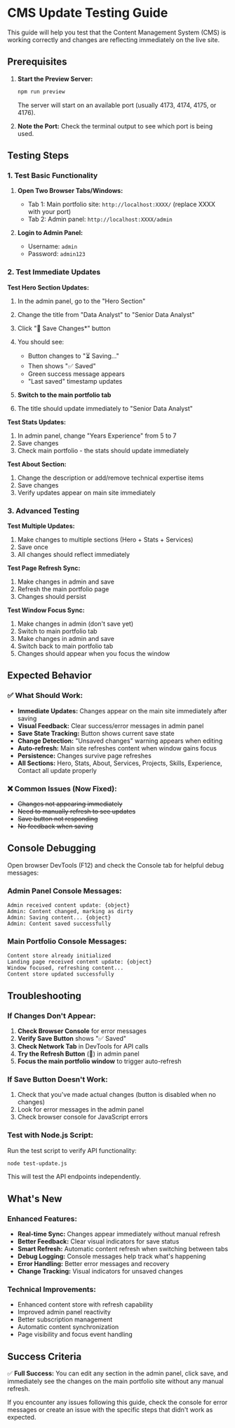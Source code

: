 # CMS Update Testing Guide

This guide will help you test that the Content Management System (CMS) is working correctly and changes are reflecting immediately on the live site.

## Prerequisites

1. **Start the Preview Server:**
   ```bash
   npm run preview
   ```
   The server will start on an available port (usually 4173, 4174, 4175, or 4176).

2. **Note the Port:** Check the terminal output to see which port is being used.

## Testing Steps

### 1. Test Basic Functionality

1. **Open Two Browser Tabs/Windows:**
   - Tab 1: Main portfolio site: `http://localhost:XXXX/` (replace XXXX with your port)
   - Tab 2: Admin panel: `http://localhost:XXXX/admin`

2. **Login to Admin Panel:**
   - Username: `admin`
   - Password: `admin123`

### 2. Test Immediate Updates

**Test Hero Section Updates:**

1. In the admin panel, go to the "Hero Section" 
2. Change the title from "Data Analyst" to "Senior Data Analyst"
3. Click "💾 Save Changes*" button
4. You should see:
   - Button changes to "⏳ Saving..."
   - Then shows "✅ Saved"
   - Green success message appears
   - "Last saved" timestamp updates

5. **Switch to the main portfolio tab**
6. The title should update immediately to "Senior Data Analyst"

**Test Stats Updates:**

1. In admin panel, change "Years Experience" from 5 to 7
2. Save changes
3. Check main portfolio - the stats should update immediately

**Test About Section:**

1. Change the description or add/remove technical expertise items
2. Save changes
3. Verify updates appear on main site immediately

### 3. Advanced Testing

**Test Multiple Updates:**

1. Make changes to multiple sections (Hero + Stats + Services)
2. Save once
3. All changes should reflect immediately

**Test Page Refresh Sync:**

1. Make changes in admin and save
2. Refresh the main portfolio page
3. Changes should persist

**Test Window Focus Sync:**

1. Make changes in admin (don't save yet)
2. Switch to main portfolio tab 
3. Make changes in admin and save
4. Switch back to main portfolio tab
5. Changes should appear when you focus the window

## Expected Behavior

### ✅ What Should Work:

- **Immediate Updates:** Changes appear on the main site immediately after saving
- **Visual Feedback:** Clear success/error messages in admin panel
- **Save State Tracking:** Button shows current save state
- **Change Detection:** "Unsaved changes" warning appears when editing
- **Auto-refresh:** Main site refreshes content when window gains focus
- **Persistence:** Changes survive page refreshes
- **All Sections:** Hero, Stats, About, Services, Projects, Skills, Experience, Contact all update properly

### ❌ Common Issues (Now Fixed):

- ~~Changes not appearing immediately~~
- ~~Need to manually refresh to see updates~~
- ~~Save button not responding~~
- ~~No feedback when saving~~

## Console Debugging

Open browser DevTools (F12) and check the Console tab for helpful debug messages:

### Admin Panel Console Messages:
```
Admin received content update: {object}
Admin: Content changed, marking as dirty
Admin: Saving content... {object}
Admin: Content saved successfully
```

### Main Portfolio Console Messages:
```
Content store already initialized
Landing page received content update: {object}
Window focused, refreshing content...
Content store updated successfully
```

## Troubleshooting

### If Changes Don't Appear:

1. **Check Browser Console** for error messages
2. **Verify Save Button** shows "✅ Saved" 
3. **Check Network Tab** in DevTools for API calls
4. **Try the Refresh Button** (🔄) in admin panel
5. **Focus the main portfolio window** to trigger auto-refresh

### If Save Button Doesn't Work:

1. Check that you've made actual changes (button is disabled when no changes)
2. Look for error messages in the admin panel
3. Check browser console for JavaScript errors

### Test with Node.js Script:

Run the test script to verify API functionality:
```bash
node test-update.js
```

This will test the API endpoints independently.

## What's New

### Enhanced Features:
- **Real-time Sync:** Changes appear immediately without manual refresh
- **Better Feedback:** Clear visual indicators for save status
- **Smart Refresh:** Automatic content refresh when switching between tabs
- **Debug Logging:** Console messages help track what's happening
- **Error Handling:** Better error messages and recovery
- **Change Tracking:** Visual indicators for unsaved changes

### Technical Improvements:
- Enhanced content store with refresh capability
- Improved admin panel reactivity
- Better subscription management
- Automatic content synchronization
- Page visibility and focus event handling

## Success Criteria

✅ **Full Success:** You can edit any section in the admin panel, click save, and immediately see the changes on the main portfolio site without any manual refresh.

If you encounter any issues following this guide, check the console for error messages or create an issue with the specific steps that didn't work as expected. 